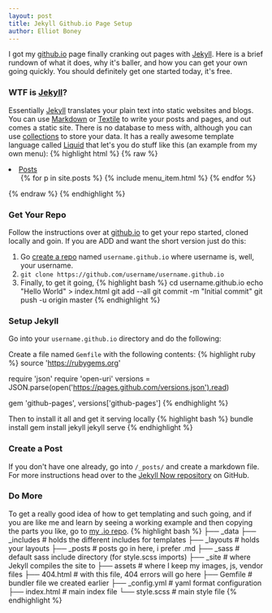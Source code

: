 ```yaml
---
layout: post
title: Jekyll Github.io Page Setup
author: Elliot Boney
---
```


I got my [github.io] page finally cranking out pages with [Jekyll]. Here is a brief rundown of what it does, why it's baller, and how you can get your own going quickly. You should definitely get one started today, it's free.

### WTF is [Jekyll]? ###
Essentially [Jekyll] translates your plain text into static websites and blogs. You can use [Markdown] or [Textile] to write your posts and pages, and out comes a static site. There is no database to mess with, although you can use [collections] to store your data. It has a really awesome template language called [Liquid] that let's you do stuff like this (an example from my own menu):
{% highlight html %}
{% raw %}
<li class="dropdown">
  <a href="#" class="dropdown-toggle" data-toggle="dropdown" role="button" aria-expanded="false">Posts <span class="caret"></span></a>
  <ul class="dropdown-menu" role="menu">
    {% for p in site.posts %}
      {% include menu_item.html %}
    {% endfor %}
  </ul>
</li>
{% endraw %}
{% endhighlight %}



### Get Your Repo ###
Follow the instructions over at [github.io] to get your repo started, cloned locally and goin.
If you are ADD and want the short version just do this:
1. Go [create a repo] named ```username.github.io``` where username is, well, your username.
2. ```git clone https://github.com/username/username.github.io```
3. Finally, to get it going,
{% highlight bash %}
cd username.github.io
echo "Hello World" > index.html
git add --all
git commit -m "Initial commit"
git push -u origin master
{% endhighlight %}


### Setup Jekyll ###
Go into your ```username.github.io``` directory and do the following:

Create a file named ```Gemfile``` with the following contents:
{% highlight ruby %}
source 'https://rubygems.org'

require 'json'
require 'open-uri'
versions = JSON.parse(open('https://pages.github.com/versions.json').read)

gem 'github-pages', versions['github-pages']
{% endhighlight %}

Then to install it all and get it serving locally
{% highlight bash %}
bundle install
gem install jekyll
jekyll serve
{% endhighlight %}

### Create a Post ###
If you don't have one already, go into ```/_posts/``` and create a markdown file. For more instructions head over to the [Jekyll Now repository](https://github.com/barryclark/jekyll-now) on GitHub.


### Do More ###
To get a really good idea of how to get templating and such going, and if you are like me and learn by seeing a working example and then copying the parts you like, go to [my .io repo].
{% highlight bash %}
├── _data
├── _includes     # holds the different includes for templates
├── _layouts      # holds your layouts
├── _posts        # posts go in here, i prefer .md
├── _sass         # default sass include directory (for style.scss imports)
├── _site         # where Jekyll compiles the site to
├── assets        # where I keep my images, js, vendor files
├── 404.html      # with this file, 404 errors will go here
├── Gemfile       # bundler file we created earlier
├── _config.yml   # yaml format configuration
├── index.html    # main index file
└── style.scss    # main style file
{% endhighlight %}

<!-- Links follow here -->
[Jekyll]: http://jekyllrb.com/
[Markdown]: http://daringfireball.net/projects/markdown/
[github.io]: https://pages.github.com/
[Github]: http://github.com
[Textile]: http://redcloth.org/textile
[collections]: http://jekyllrb.com/docs/collections/
[Liquid]: http://liquidmarkup.org/
[create a repo]: https://github.com/new
[my .io repo]: https://github.com/elliotboney/elliotboney.github.io

